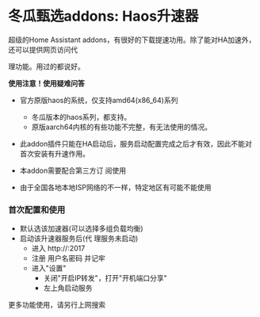 # 冬瓜甄选addons: Haos升速器



超级的Home Assistant addons，有很好的下载提速功用。除了能对HA加速外，还可以提供网页访问代

理功能。用过的都说好。



**使用注意！使用疑难问答**

* 官方原版haos的系统，仅支持amd64(x86_64)系列
    * 冬瓜版本的haos系列，都支持。
    * 原版aarch64内核的有些功能不完整，有无法使用的情况。

* 此addon插件只能在HA启动后，服务启动配置完成之后才有效，因此不能对首次安装有升速作用。

* 本addon需要配合第三方订 阅使用

* 由于全国各地本地ISP网络的不一样，特定地区有可能不能使用

    

### 首次配置和使用

* 默认选该加速器(可以选择多组负载均衡)
* 启动该升速器服务后(代 理服务未启动)
    * 进入 http://<HOME-ASSISTANT-HOSTIP>:2017
    * 注册 用户名密码 并记牢
    * 进入"设置"
        * 关闭"开启IP转发"，打开"开机端口分享"
        * 左上角启动服务

更多功能使用，请另行上网搜索
